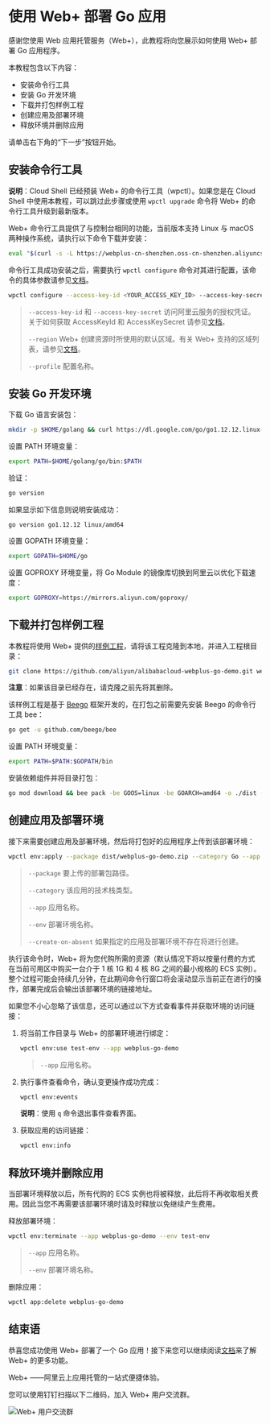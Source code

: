 # 使用 Web+ 部署 Go 应用

感谢您使用 Web 应用托管服务（Web+），此教程将向您展示如何使用 Web+ 部署 Go 应用程序。

本教程包含以下内容：

* 安装命令行工具
* 安装 Go 开发环境
* 下载并打包样例工程
* 创建应用及部署环境
* 释放环境并删除应用

请单击右下角的“下一步”按钮开始。

## 安装命令行工具

**说明**：Cloud Shell 已经预装 Web+ 的命令行工具（wpctl）。如果您是在 Cloud Shell 中使用本教程，可以跳过此步骤或使用 `wpctl upgrade` 命令将 Web+ 的命令行工具升级到最新版本。

Web+ 命令行工具提供了与控制台相同的功能，当前版本支持 Linux 与 macOS 两种操作系统，请执行以下命令下载并安装：

```bash
eval "$(curl -s -L https://webplus-cn-shenzhen.oss-cn-shenzhen.aliyuncs.com/cli/install.sh)"
```

命令行工具成功安装之后，需要执行 `wpctl configure` 命令对其进行配置，该命令的具体参数请参见[文档](https://help.aliyun.com/document_detail/116129.html)。

```bash
wpctl configure --access-key-id <YOUR_ACCESS_KEY_ID> --access-key-secret <YOUR_ACCESS_KEY_SECRET> --region <YOUR_REGION> --profile webplus
```

> `--access-key-id` 和 `--access-key-secret` 访问阿里云服务的授权凭证。关于如何获取 AccessKeyId 和 AccessKeySecret 请参见[文档](https://help.aliyun.com/document_detail/53045.html?parentId=35469)。
>
> `--region` Web+ 创建资源时所使用的默认区域。有关 Web+ 支持的区域列表，请参见[文档](https://help.aliyun.com/document_detail/121097.html)。
>
> `--profile` 配置名称。

## 安装 Go 开发环境

下载 Go 语言安装包：

```bash
mkdir -p $HOME/golang && curl https://dl.google.com/go/go1.12.12.linux-amd64.tar.gz | tar -C $HOME/golang -xz
```

设置 PATH 环境变量：

```bash
export PATH=$HOME/golang/go/bin:$PATH
```

验证：

```bash
go version
```

如果显示如下信息则说明安装成功：

```text
go version go1.12.12 linux/amd64
```

设置 GOPATH 环境变量：

```bash
export GOPATH=$HOME/go
```

设置 GOPROXY 环境变量，将 Go Module 的镜像库切换到阿里云以优化下载速度：

```bash
export GOPROXY=https://mirrors.aliyun.com/goproxy/
```

## 下载并打包样例工程

本教程将使用 Web+ 提供的[样例工程](https://github.com/aliyun/alibabacloud-webplus-go-demo)，请将该工程克隆到本地，并进入工程根目录：

```bash
git clone https://github.com/aliyun/alibabacloud-webplus-go-demo.git webplus-go-demo && cd webplus-go-demo
```

**注意**：如果该目录已经存在，请克隆之前先将其删除。

该样例工程是基于 [Beego](https://beego.me/) 框架开发的，在打包之前需要先安装 Beego 的命令行工具 bee：

```bash
go get -u github.com/beego/bee
```

设置 PATH 环境变量：

```bash
export PATH=$PATH:$GOPATH/bin
```

安装依赖组件并将目录打包：

```bash
go mod download && bee pack -be GOOS=linux -be GOARCH=amd64 -o ./dist -f zip
```

## 创建应用及部署环境

接下来需要创建应用及部署环境，然后将打包好的应用程序上传到该部署环境：

```bash
wpctl env:apply --package dist/webplus-go-demo.zip --category Go --app webplus-go-demo --env test-env --create-on-absent
```

> `--package` 要上传的部署包路径。
>
> `--category` 该应用的技术栈类型。
>
> `--app` 应用名称。
>
> `--env` 部署环境名称。
>
> `--create-on-absent` 如果指定的应用及部署环境不存在将进行创建。

执行该命令时，Web+ 将为您代购所需的资源（默认情况下将以按量付费的方式在当前可用区中购买一台介于 1 核 1G 和 4 核 8G 之间的最小规格的 ECS 实例）。整个过程可能会持续几分钟，在此期间命令行窗口将会滚动显示当前正在进行的操作，部署完成后会输出该部署环境的链接地址。

如果您不小心忽略了该信息，还可以通过以下方式查看事件并获取环境的访问链接：

1. 将当前工作目录与 Web+ 的部署环境进行绑定：

   ```bash
   wpctl env:use test-env --app webplus-go-demo
   ```

   > `--app` 应用名称。

2. 执行事件查看命令，确认变更操作成功完成：

   ```bash
   wpctl env:events
   ```

   **说明**：使用 `q` 命令退出事件查看界面。

3. 获取应用的访问链接：

   ```bash
   wpctl env:info
   ```

## 释放环境并删除应用

当部署环境释放以后，所有代购的 ECS 实例也将被释放，此后将不再收取相关费用。因此当您不再需要该部署环境时请及时释放以免继续产生费用。

释放部署环境：

```bash
wpctl env:terminate --app webplus-go-demo --env test-env
```

> `--app` 应用名称。
>
> `--env` 部署环境名称。

删除应用：

```bash
wpctl app:delete webplus-go-demo
```

## 结束语

恭喜您成功使用 Web+ 部署了一个 Go 应用！接下来您可以继续阅读[文档](https://help.aliyun.com/product/113017.html)来了解 Web+ 的更多功能。

Web+ ——阿里云上应用托管的一站式便捷体验。

您可以使用钉钉扫描以下二维码，加入 Web+ 用户交流群。

![Web+ 用户交流群](https://webplus-common.oss-cn-shenzhen.aliyuncs.com/dingtalk/dingtalk-qrcode.png)

